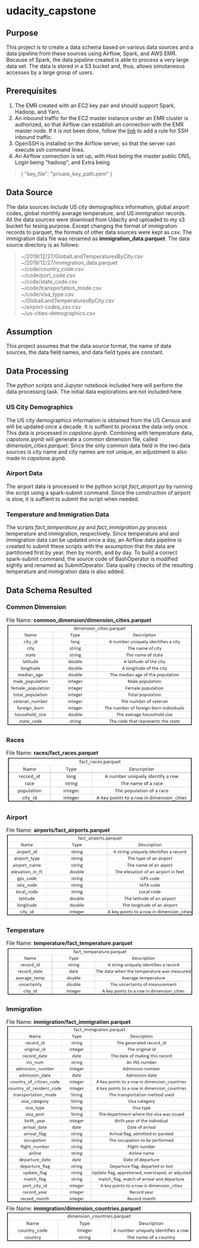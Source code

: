 # udacity_capstone
## Purpose
This project is to create a data schema based on various data sources and a data pipeline from these sources
using Airflow, Spark, and AWS EMR. Because of Spark, the data pipeline created is able to process a very large data set.
The data is stored in a S3 bucket and, thus, allows simutaneous accesses by a large group of users.
## Prerequisites
1. The EMR created with an EC2 key pair and should support Spark, Hadoop, and Yarn.
2. An inbound traffic for the EC2 master instance under an EMR cluster is authorized, so that Airflow can establish an
connection with the EMR master node.  If it is not been done, follow the [link](
https://docs.aws.amazon.com/AWSEC2/latest/UserGuide/authorizing-access-to-an-instance.html) to add a rule for SSH 
inbound traffic.
3. OpenSSH is installed on the Airflow server, so that the server can execute ssh command lines.
4. An Airflow connection is set up, with Host being the master public DNS, Login being "hadoop", and Extra being
>{
>"key_file": "private_key_path.pem"
>}
## Data Source
The data sources include US city demographics information, global airport codes, global monthly average temperature,
and US immigration records.  All the data sources were download from Udacity and uploaded to my s3 bucket for
tesing purpose.  Except changing the format of immigration records to parquet, the formats of other data sources 
were kept as csv.  The immigration data file was renamed as **immigration_data.parquet**. The data source directory is
as follows:
>~/2019/12/27/GlobalLandTemperaturesByCity.csv  
>~/2019/12/27/immigration_data.parquet  
>~/code/country_code.csv  
>~/code/port_code.csv  
>~/code/state_code.csv  
>~/code/transportation_mode.csv  
>~/code/visa_type.csv  
>~/GlobalLandTemperaturesByCity.csv  
>~/airport-codes_csv.csv  
>~/us-cities-demographics.csv
## Assumption
This project assumes that the data source format, the name of data sources, the data field names, and data field types are constant.
## Data Processing
The python scripts and Jupyter notebook included here will perform the data processing task.  The initial data explorations
are not included here.
### US City Demographics
The US city demographics information is obtained from the US Census and will be updated once a decade. It is suffient to
process the data only once. This data is processed in _capstone.ipynb_. Combining with temperature data, _capstone.ipynb_ will
generate a common dimension file, called _dimension_cities.parquet_. Since the only common data field in the two data sources is
city name and city names are not unique, an adjustment is also made in _capstone.ipynb_.
### Airport Data
The airport data is processed in the python script _fact_airport.py_ by running the script using a spark-submit command. Since the construction of airport is slow, it is suffient to submit the script when needed.
### Temperature and Immigration Data
The scripts _fact_temperature.py_ and _fact_immigration.py_ process temperature and immigration, respectively. Since temperature and
and immigration data can be updated once a day, an Airflow data pipeline is created to submit these scripts with the assumption that 
the data are partitioned first by year, then by month, and by day. To build a correct spark-submit command, the source code of
BashOperator is modified sightly and renamed as SubmitOperator.  Data quality checks of the resulting temperature and immigration data
is also added.
## Data Schema Resulted
### Common Dimension
File Name: **common_dimension/dimension_cities.parquet**
![cities](/images/dimension_cities.png)
### Races
File Name: **races/fact_races.parquet**
![races](/images/fact_races.png)
### Airport
File Name: **airports/fact_airports.parquet**
![airport](/images/fact_airports.png)
### Temperature
File Name: **temperature/fact_temperature.parquet**
![temp](/images/fact_temperature.png)
### Immigration
File Name: **immigration/fact_immigration.parquet**
![imm](/images/fact_immigration.png)
File Name: **immigration/dimension_countries.parquet**
![countries](/images/dimension_countries.png)
